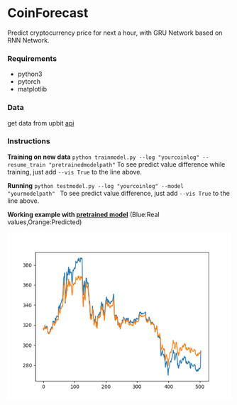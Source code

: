 # CoinForecast
Predict cryptocurrency price for next a hour, with GRU Network based on RNN Network.

### Requirements

- python3
- pytorch
- matplotlib

### Data

get data from upbit [api](https://crix-api.upbit.com/v1/crix/candles/minutes/60?code=CRIX.UPBIT.KRW-XRP&count=2000&ciqrandom=1509540252193)

### Instructions

**Training on new data**
`python trainmodel.py --log "yourcoinlog" --resume_train "pretrainedmodelpath"`
To see predict value difference while training, just add `--vis True` to the line above.

**Running**
`python testmodel.py --log "yourcoinlog" --model "yourmodelpath" `
To see predict value difference, just add `--vis True` to the line above.

**Working example with [pretrained model](https://github.com/PlanNoa/CoinForecast/blob/master/pretrained%20model/ripplemodel)**
(Blue:Real values,Orange:Predicted)

![ripple predict](https://github.com/PlanNoa/CoinForecast/blob/master/pretrained%20model/ripplemodel.png)

